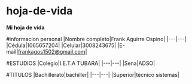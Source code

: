 # hoja-de-vida

**Mi hoja de vida**

#informacion personal
|Nombre completo|Frank Aguirre Ospino|
|---|---|
|Cédula|1065657204|
|Celular|3008243675|
|E-mail|frankagos1502@gmail.com|

#ESTUDIOS
|Colegio|I.E.T.A TUBARA|
|---|---|
|Sena|ADSO|

#TITULOS
|Bachillerato|bachiller|
|---|---|
|Superior|técnico sistemas|
